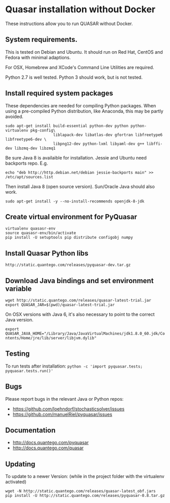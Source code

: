 # Quasar installation without Docker

These instructions allow you to run QUASAR without Docker.

## System requirements.

This is tested on Debian and Ubuntu. It should run on Red Hat, CentOS and Fedora with minimal adaptions.

For OSX, Homebrew and XCode's Command Line Utilities are required.

Python 2.7 is well tested. Python 3 should work, but is not tested.

## Install required system packages

These dependencies are needed for compiling Python packages. When using a pre-compiled Python distribution, like Anaconda, this may be partly avoided.

```
sudo apt-get install build-essential python-dev python python-virtualenv pkg-config\
                     liblapack-dev libatlas-dev gfortran libfreetype6 libfreetype6-dev \
                     libpng12-dev python-lxml libyaml-dev g++ libffi-dev libzmq-dev libzmq1
```

Be sure Java 8 is availaible for installation. Jessie and Ubuntu need backports repo. E.g.

`echo "deb http://http.debian.net/debian jessie-backports main" >> /etc/apt/sources.list`

Then install Java 8 (open source version). Sun/Oracle Java should also work.

`sudo apt-get install -y --no-install-recommends openjdk-8-jdk`

## Create virtual environment for PyQuasar

```
virtualenv quasasr-env
source quasasr-env/bin/activate
pip install -U setuptools pip distribute configobj numpy
```

## Install Quasar Python libs
`http://static.quantego.com/releases/pyquasar-dev.tar.gz`

## Download Java bindings and set environment variable
```
wget http://static.quantego.com/releases/quasar-latest-trial.jar
export QUASAR_JAR=$(pwd)/quasar-latest-trial.jar
```

On OSX versions with Java 6, it's also necessary to point to the correct Java version.

`export QUASAR_JAVA_HOME="/Library/Java/JavaVirtualMachines/jdk1.8.0_60.jdk/Contents/Home/jre/lib/server/libjvm.dylib"`

## Testing
To run tests after installation:
`python -c 'import pyquasar.tests; pyquasar.tests.run()'`

## Bugs
Please report bugs in the relevant Java or Python repos:

- https://github.com/loehndorf/stochasticsolver/issues
- https://github.com/manuelRiel/pyquasar/issues

## Documentation
- http://docs.quantego.com/pyquasar
- http://docs.quantego.com/quasar

## Updating
To update to a newer Version: (while in the project folder with the virtualenv activated)

```
wget -N http://static.quantego.com/releases/quasar-latest_obf.jars
pip install -U http://static.quantego.com/releases/pyquasar-0.8.tar.gz
```
